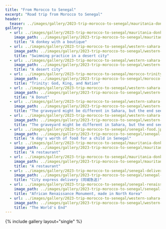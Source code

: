 ```yaml
---
title: "From Morocco to Senegal"
excerpt: "Road trip from Morocco to Senegal"
header:
  teaser: ../images/gallery/2023-trip-morocco-to-senegal/mauritania-donkey.jpeg
gallery:
  - url: ../images/gallery/2023-trip-morocco-to-senegal/mauritania-donkey.jpeg
    image_path: ../images/gallery/2023-trip-morocco-to-senegal/mauritania-donkey.jpeg
    title: "A donkey with a boutique"
  - url: ../images/gallery/2023-trip-morocco-to-senegal/western-sahara-swimming.jpeg
    image_path: ../images/gallery/2023-trip-morocco-to-senegal/western-sahara-swimming.jpeg
    title: "Swimming practice in a desert city"
  - url: ../images/gallery/2023-trip-morocco-to-senegal/western-sahara-desert-town.jpeg
    image_path: ../images/gallery/2023-trip-morocco-to-senegal/western-sahara-desert-town.jpeg
    title: "A desert city"
  - url: ../images/gallery/2023-trip-morocco-to-senegal/morocco-trinity.jpeg
    image_path: ../images/gallery/2023-trip-morocco-to-senegal/morocco-trinity.jpeg
    title: "Trinity: God, King, and Nation"
  - url: ../images/gallery/2023-trip-morocco-to-senegal/western-sahara-fishing.jpeg
    image_path: ../images/gallery/2023-trip-morocco-to-senegal/western-sahara-fishing.jpeg
    title: "A Donut"
  - url: ../images/gallery/2023-trip-morocco-to-senegal/western-sahara-death.jpeg
    image_path: ../images/gallery/2023-trip-morocco-to-senegal/western-sahara-death.jpeg
    title: "The graveyard might be different in Sahara, but the end seems to be the same for everyone."
  - url: ../images/gallery/2023-trip-morocco-to-senegal/western-sahara-death-2.jpeg
    image_path: ../images/gallery/2023-trip-morocco-to-senegal/western-sahara-death-2.jpeg
    title: "The graveyard might be different in Sahara, but the end seems to be the same for everyone."
  - url: ../images/gallery/2023-trip-morocco-to-senegal/senegal-food.jpeg
    image_path: ../images/gallery/2023-trip-morocco-to-senegal/senegal-food.jpeg
    title: "A day's worth of food for a child in Senegal"
  - url: ../images/gallery/2023-trip-morocco-to-senegal/mauritania-donkey-restaurant.jpeg
    image_path: ../images/gallery/2023-trip-morocco-to-senegal/mauritania-donkey-restaurant.jpeg
    title: "A restaurant"
  - url: ../images/gallery/2023-trip-morocco-to-senegal/mauritania-donkey-restaurant-2.jpeg
    image_path: ../images/gallery/2023-trip-morocco-to-senegal/mauritania-donkey-restaurant-2.jpeg
    title: "A restaurant"
  - url: ../images/gallery/2023-trip-morocco-to-senegal/senegal-delivery.jpeg
    image_path: ../images/gallery/2023-trip-morocco-to-senegal/senegal-delivery.jpeg
    title: "City express delivery (同城急送)"
  - url: ../images/gallery/2023-trip-morocco-to-senegal/senegal-renaissance.jpeg
    image_path: ../images/gallery/2023-trip-morocco-to-senegal/senegal-renaissance.jpeg
    title: "African Renaissance Monument, made in North Korea"
  - url: ../images/gallery/2023-trip-morocco-to-senegal/western-sahara-world-end.jpeg
    image_path: ../images/gallery/2023-trip-morocco-to-senegal/western-sahara-world-end.jpeg
    title: "The World's End"
---
```


{% include gallery layout="single" %}